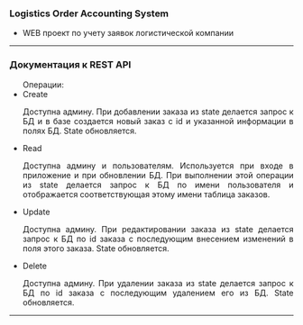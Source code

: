 ### Logistics Order Accounting System
- WEB проект по учету заявок логистической компании
  
---

### Документация к REST API
<div align="justify">
<ul>Операции:
    <li>Create</li>
  <p>Доступна  админу. При добавлении заказа из state делается запрос к БД и в базе создается новый заказ с id  и указанной информации в полях БД. State обновляется.</p>
    <li>Read</li>
   <p>Доступна  админу и пользователям. Используется при входе в приложение и при обновлении БД. При выполнении этой операции из state делается запрос к БД по имени пользователя и отображается соответствующая этому имени таблица заказов.</p>
   <li>Update</li>
   <p>Доступна  админу. При редактировании заказа из state делается запрос к БД по id заказа с последующим внесением изменений в поля этого заказа. State обновляется.</p>
   <li>Delete</li>
  <p>Доступна  админу. При удалении заказа из state делается запрос к БД по id заказа с последующим удалением его из БД. State обновляется.</p>
</ul>
</div>

---
